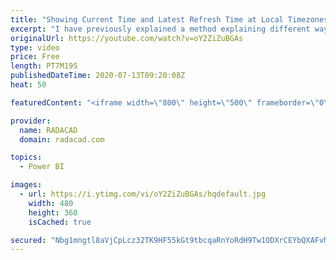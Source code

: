 ```yaml
---
title: "Showing Current Time and Latest Refresh Time at Local Timezones in the Power BI Report"
excerpt: "I have previously explained a method explaining different ways of getting the local timezone. However, that method was only for a scenario with users all in one timezone. What if your users are in different time zones? what if you want to show them information in the local timezone for each user? In"
originalUrl: https://youtube.com/watch?v=oY2ZiZuBGAs
type: video
price: Free
length: PT7M19S
publishedDateTime: 2020-07-13T09:20:08Z
heat: 50

featuredContent: "<iframe width=\"800\" height=\"500\" frameborder=\"0\" src=\"https://www.youtube.com/embed/oY2ZiZuBGAs\" allow=\"accelerometer; autoplay; encrypted-media; gyroscope; picture-in-picture\" allowfullscreen></iframe>"

provider:
  name: RADACAD
  domain: radacad.com

topics:
  - Power BI

images:
  - url: https://i.ytimg.com/vi/oY2ZiZuBGAs/hqdefault.jpg
    width: 480
    height: 360
    isCached: true

secured: "Nbg1mngtl8aVjCpLcz32TK9HF55kGt9tbcqaRnYoRdH9Tw1ODXrCEYbQXAFvMBCUuVMqBUiLJagc5O+XV/+31OWLz60o26TPgZUIiPiigCmVnsSWvwew2lOQIDh9W2YWYO7Mi2rqrHpoJ44VsF7qBUuCzXS9sctYqgSS78M+P9OIuua2MPgFB3tUiaFmz6QWDj57hQxivIWwqpHtB+a+mNgNLI4clSmoEWKhv6OZK6/mOpqM2i12yHTEvw2DXpsGZQMqRC9z7yqZxdt7L9WHH4ON/cN99KY23C/pEbVygRP4jZyhnrCtBsW1SeqRef8MF+4jBPpW+Z9eG5oV1H5+1uDPVvbuVOn3X+sIx3Hgr6QLrnbawRogNwDv0/VXt8wKHE7S28mWmGh5XsIvvsEg5aHKDYYDG5VhtGnhBvBMlzM=;AqC4R7vb8a56LaofsuFqDA=="
---
```


